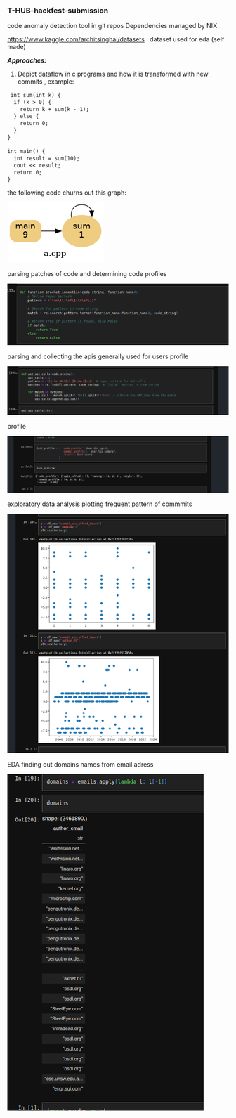 ### T-HUB-hackfest-submission
code anomaly detection tool in git repos
Dependencies managed by NIX









https://www.kaggle.com/architsinghai/datasets : dataset used for eda (self made)

***Approaches:***
1) Depict dataflow in c programs and how it is transformed with new commits , example: 

``` 
 int sum(int k) {
  if (k > 0) {
    return k + sum(k - 1);
  } else {
    return 0;
  }
}

int main() {
  int result = sum(10);
  cout << result;
  return 0;
}

```

the following code churns out this graph: 
     
     
  ![codeflow](./cflow0.png)
  
parsing patches of code and determining code profiles


   ![fn_parse](./fnparse.png)
   
parsing and collecting the apis generally used for users profile


  ![api_parse](./apiparse.png)
  
  
profile 

 ![profile](./profile.png)


exploratory data analysis plotting frequent pattern of commmits


   ![freq](freq.png)

EDA finding out domains names from email adress


   ![emails](emails.png)


  
  
  
  

